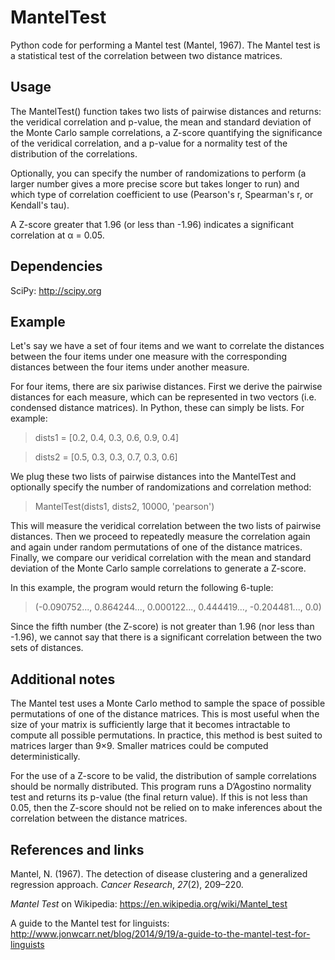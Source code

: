 MantelTest
==========

Python code for performing a Mantel test (Mantel, 1967). The Mantel test is a statistical test of the correlation between two distance matrices.


Usage
-----

The MantelTest() function takes two lists of pairwise distances and returns: the veridical correlation and p-value, the mean and standard deviation of the Monte Carlo sample correlations, a Z-score quantifying the significance of the veridical correlation, and a p-value for a normality test of the distribution of the correlations.

Optionally, you can specify the number of randomizations to perform (a larger number gives a more precise score but takes longer to run) and which type of correlation coefficient to use (Pearson's r, Spearman's r, or Kendall's tau).

A Z-score greater that 1.96 (or less than -1.96) indicates a significant correlation at α = 0.05.


Dependencies
------------

SciPy: http://scipy.org


Example
-------

Let's say we have a set of four items and we want to correlate the distances between the four items under one measure with the corresponding distances between the four items under another measure.

For four items, there are six pariwise distances. First we derive the pairwise distances for each measure, which can be represented in two vectors (i.e. condensed distance matrices). In Python, these can simply be lists. For example:

> dists1 = [0.2, 0.4, 0.3, 0.6, 0.9, 0.4]

> dists2 = [0.5, 0.3, 0.3, 0.7, 0.3, 0.6]

We plug these two lists of pairwise distances into the MantelTest and optionally specify the number of randomizations and correlation method:

> MantelTest(dists1, dists2, 10000, 'pearson')

This will measure the veridical correlation between the two lists of pairwise distances. Then we proceed to repeatedly measure the correlation again and again under random permutations of one of the distance matrices. Finally, we compare our veridical correlation with the mean and standard deviation of the Monte Carlo sample correlations to generate a Z-score.

In this example, the program would return the following 6-tuple:

> (-0.090752..., 0.864244..., 0.000122..., 0.444419..., -0.204481..., 0.0)

Since the fifth number (the Z-score) is not greater than 1.96 (nor less than -1.96), we cannot say that there is a significant correlation between the two sets of distances.


Additional notes
----------------

The Mantel test uses a Monte Carlo method to sample the space of possible permutations of one of the distance matrices. This is most useful when the size of your matrix is sufficiently large that it becomes intractable to compute all possible permutations. In practice, this method is best suited to matrices larger than 9×9. Smaller matrices could be computed deterministically.

For the use of a Z-score to be valid, the distribution of sample correlations should be normally distributed. This program runs a D’Agostino normality test and returns its p-value (the final return value). If this is not less than 0.05, then the Z-score should not be relied on to make inferences about the correlation between the distance matrices.


References and links
--------------------

Mantel, N. (1967). The detection of disease clustering and a generalized regression approach. *Cancer Research*, *27*(2), 209–220.

*Mantel Test* on Wikipedia: https://en.wikipedia.org/wiki/Mantel_test

A guide to the Mantel test for linguists: http://www.jonwcarr.net/blog/2014/9/19/a-guide-to-the-mantel-test-for-linguists
